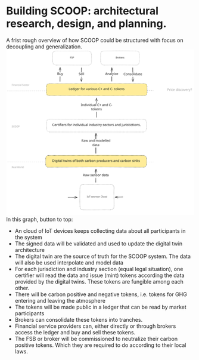# Building SCOOP: architectural research, design, and planning.

A frist rough overview of how SCOOP could be structured with focus on decoupling and generalization.
![v1](./20240215%20COOP%20architecutre%20overview%20outline.svg)
In this graph, button to top:
* An cloud of IoT devices keeps collecting data about all participants in the system
* The signed data will be validated and used to update the digital twin architecture
* The digital twin are the source of truth for the SCOOP system. The data will also be used interpolate and model data
* For each jurisdiction and industry section (equal legal situation), one certifier will read the data and issue (mint) tokens according the data provided by the digital twins. These tokens are fungible among each other.
* There will be carbon positive and negative tokens, i.e. tokens for GHG entering and leaving the atmosphere
* The tokens will be made public in a ledger that can be read by market participants
* Brokers can consolidate these tokens into tranches.
* Financial service providers can, either directly or through brokers access the ledger and buy and sell these tokens.
* The FSB or broker will be commissioned to neutralize their carbon positive tokens. Which they are required to do according to their local laws.